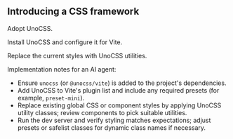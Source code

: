 ## Introducing a CSS framework
Adopt UnoCSS.

Install UnoCSS and configure it for Vite.

Replace the current styles with UnoCSS utilities.

Implementation notes for an AI agent:
- Ensure `unocss` (or `@unocss/vite`) is added to the project's dependencies.
- Add UnoCSS to Vite's plugin list and include any required presets (for example, `preset-mini`).
- Replace existing global CSS or component styles by applying UnoCSS utility classes; review components to pick suitable utilities.
- Run the dev server and verify styling matches expectations; adjust presets or safelist classes for dynamic class names if necessary.
